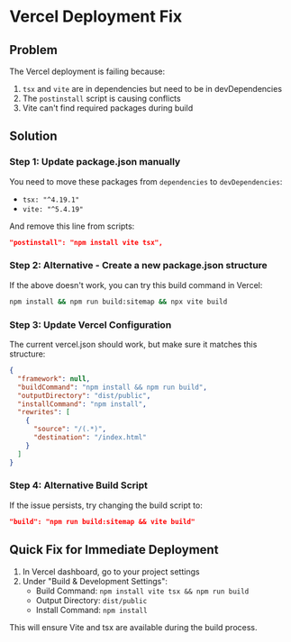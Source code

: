 # Vercel Deployment Fix

## Problem
The Vercel deployment is failing because:
1. `tsx` and `vite` are in dependencies but need to be in devDependencies
2. The `postinstall` script is causing conflicts
3. Vite can't find required packages during build

## Solution

### Step 1: Update package.json manually
You need to move these packages from `dependencies` to `devDependencies`:
- `tsx: "^4.19.1"`
- `vite: "^5.4.19"`

And remove this line from scripts:
```json
"postinstall": "npm install vite tsx",
```

### Step 2: Alternative - Create a new package.json structure
If the above doesn't work, you can try this build command in Vercel:

```bash
npm install && npm run build:sitemap && npx vite build
```

### Step 3: Update Vercel Configuration
The current vercel.json should work, but make sure it matches this structure:

```json
{
  "framework": null,
  "buildCommand": "npm install && npm run build",
  "outputDirectory": "dist/public",
  "installCommand": "npm install",
  "rewrites": [
    {
      "source": "/(.*)",
      "destination": "/index.html"
    }
  ]
}
```

### Step 4: Alternative Build Script
If the issue persists, try changing the build script to:
```json
"build": "npm run build:sitemap && vite build"
```

## Quick Fix for Immediate Deployment
1. In Vercel dashboard, go to your project settings
2. Under "Build & Development Settings":
   - Build Command: `npm install vite tsx && npm run build`
   - Output Directory: `dist/public`
   - Install Command: `npm install`

This will ensure Vite and tsx are available during the build process.